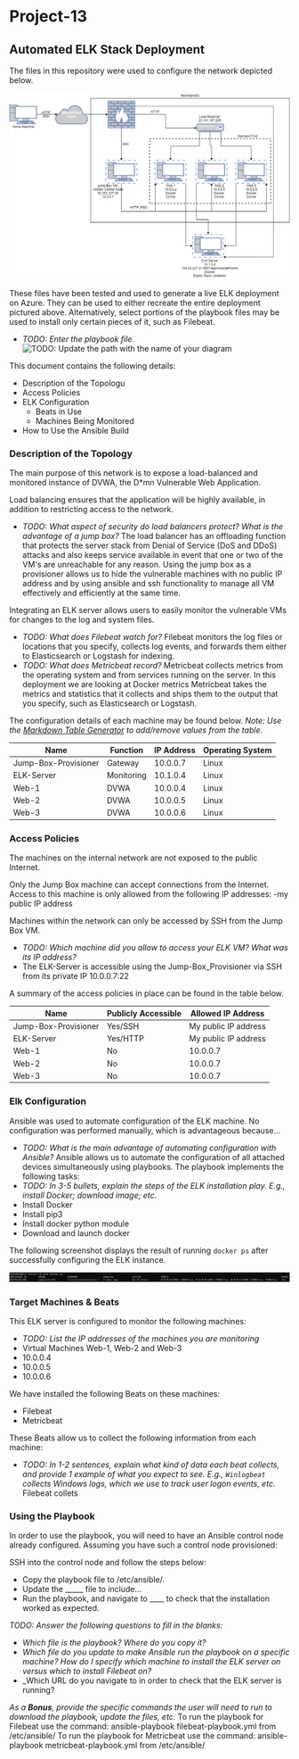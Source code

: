 # Project-13

## Automated ELK Stack Deployment

The files in this repository were used to configure the network depicted below.

![TODO: Update the path with the name of your diagram](Images/diagram_ELK_deployment.png)

These files have been tested and used to generate a live ELK deployment on Azure. They can be used to either recreate the entire deployment pictured above. Alternatively, select portions of the playbook files may be used to install only certain pieces of it, such as Filebeat.

- _TODO: Enter the playbook file._![TODO: Update the path with the name of your diagram](Config_Files/filebeat-playbook.yml)

This document contains the following details:
- Description of the Topologu
- Access Policies
- ELK Configuration
  - Beats in Use
  - Machines Being Monitored
- How to Use the Ansible Build

### Description of the Topology

The main purpose of this network is to expose a load-balanced and monitored instance of DVWA, the D*mn Vulnerable Web Application.

Load balancing ensures that the application will be highly available, in addition to restricting access to the network.
- _TODO: What aspect of security do load balancers protect? What is the advantage of a jump box?_
The load balancer has an offloading function that protects the server stack from Denial of Service (DoS and DDoS) attacks and also keeps service available in event that one or two of the VM's are unreachable for any reason.
Using the jump box as a provisioner allows us to hide the vulnerable machines with no public IP address and by using ansible and ssh functionality to manage all VM effectively and efficiently at the same time.

Integrating an ELK server allows users to easily monitor the vulnerable VMs for changes to the log and system files.
- _TODO: What does Filebeat watch for?_
Filebeat monitors the log files or locations that you specify, collects log events, and forwards them either to Elasticsearch or Logstash for indexing.
- _TODO: What does Metricbeat record?_
Metricbeat collects metrics from the operating system and from services running on the server.  In this deployment we are looking at Docker metrics Metricbeat takes the metrics and statistics that it collects and ships them to the output that you specify, such as Elasticsearch or Logstash.

The configuration details of each machine may be found below.
_Note: Use the [Markdown Table Generator](http://www.tablesgenerator.com/markdown_tables) to add/remove values from the table_.

| Name                 | Function   | IP Address | Operating System |
|----------------------|------------|------------|------------------|
| Jump-Box-Provisioner | Gateway    | 10.0.0.7   | Linux            |
| ELK-Server           | Monitoring | 10.1.0.4   | Linux            |
| Web-1                | DVWA       | 10.0.0.4   | Linux            |
| Web-2                | DVWA       | 10.0.0.5   | Linux            |
| Web-3                | DVWA       | 10.0.0.6   | Linux            |

### Access Policies

The machines on the internal network are not exposed to the public Internet.

Only the Jump Box machine can accept connections from the Internet. Access to this machine is only allowed from the following IP addresses:
-my public IP address

Machines within the network can only be accessed by SSH from the Jump Box VM.
- _TODO: Which machine did you allow to access your ELK VM? What was its IP address?_
- The ELK-Server is accessible using the Jump-Box_Provisioner via SSH from its private IP 10.0.0.7:22

A summary of the access policies in place can be found in the table below.

| Name                 | Publicly Accessible | Allowed IP Address     |
|----------------------|---------------------|------------------------|
| Jump-Box-Provisioner | Yes/SSH             | My public IP address   |
| ELK-Server           | Yes/HTTP            | My public IP address   |
| Web-1                | No                  | 10.0.0.7               |
| Web-2                | No                  | 10.0.0.7               |
| Web-3                | No                  | 10.0.0.7               |

### Elk Configuration

Ansible was used to automate configuration of the ELK machine. No configuration was performed manually, which is advantageous because...
- _TODO: What is the main advantage of automating configuration with Ansible?_
Ansible allows us to automate the configuration of all attached devices simultaneously using playbooks.
The playbook implements the following tasks:
- _TODO: In 3-5 bullets, explain the steps of the ELK installation play. E.g., install Docker; download image; etc._
- Install Docker
- Install pip3
- Install docker python module
- Download and launch docker

The following screenshot displays the result of running `docker ps` after successfully configuring the ELK instance.

![TODO: Update the path with the name of your screenshot of docker ps output](Images/docker_ps_output.PNG)

### Target Machines & Beats
This ELK server is configured to monitor the following machines:
- _TODO: List the IP addresses of the machines you are monitoring_
- Virtual Machines Web-1, Web-2 and Web-3
- 10.0.0.4
- 10.0.0.5
- 10.0.0.6

We have installed the following Beats on these machines:
- Filebeat
- Metricbeat

These Beats allow us to collect the following information from each machine:
- _TODO: In 1-2 sentences, explain what kind of data each beat collects, and provide 1 example of what you expect to see. E.g., `Winlogbeat` collects Windows logs, which we use to track user logon events, etc._
Filebeat collets

### Using the Playbook
In order to use the playbook, you will need to have an Ansible control node already configured. Assuming you have such a control node provisioned:

SSH into the control node and follow the steps below:
- Copy the playbook file to /etc/ansible/.
- Update the _____ file to include...
- Run the playbook, and navigate to ____ to check that the installation worked as expected.

_TODO: Answer the following questions to fill in the blanks:_
- _Which file is the playbook? Where do you copy it?_
- _Which file do you update to make Ansible run the playbook on a specific machine? How do I specify which machine to install the ELK server on versus which to install Filebeat on?_
- _Which URL do you navigate to in order to check that the ELK server is running?

_As a **Bonus**, provide the specific commands the user will need to run to download the playbook, update the files, etc._
To run the playbook for Filebeat use the command: ansible-playbook filebeat-playbook.yml from /etc/ansible/
To run the playbook for Metricbeat use the command: ansible-playbook metricbeat-playbook.yml from /etc/ansible/
